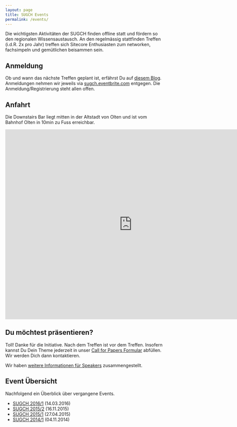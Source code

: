 ```yaml
---
layout: page
title: SUGCH Events
permalink: /events/
---
```


Die wichtigsten Aktivitäten der SUGCH finden offline statt und fördern so
den regionalen Wissensaustausch. An den regelmässig stattfinden Treffen
(i.d.R. 2x pro Jahr) treffen sich Sitecore Enthusiasten zum networken,
fachsimpeln und gemütlichen beisammen sein.

## Anmeldung

Ob und wann das nächste Treffen geplant ist, erfährst Du auf [diesem
Blog](http://sugch.github.io). Anmeldungen nehmen wir jeweils via
[sugch.eventbrite.com](http://sugch.eventbrite.com) entgegen. Die
Anmeldung/Registrierung steht allen offen.

## Anfahrt

Die Downstairs Bar liegt mitten in der Altstadt von Olten und ist vom
Bahnhof Olten in 10min zu Fuss erreichbar.  

<iframe src="https://www.google.com/maps/embed?pb=!1m24!1m12!1m3!1d5406.225387640398!2d7.906220595685849!3d47.35119773135639!2m3!1f0!2f0!3f0!3m2!1i1024!2i768!4f13.1!4m9!1i0!3e0!4m0!4m5!1s0x479031cba2f19e7f%3A0xcebbaeb4105fa69e!2sDownstairs%2C+Hauptgasse+25%2C+4600+Olten!3m2!1d47.3499!2d7.903498!5e0!3m2!1sen!2sch!4v1430082976044" width="800" height="600" frameborder="0" style="border:0"></iframe>

## Du möchtest präsentieren?

Toll! Danke für die Initiative. Nach dem Treffen ist vor dem Treffen.
Insofern kannst Du Dein Theme jederzeit in unser [Call for Papers
Formular](http://goo.gl/forms/BlN7swGRMD) abfüllen. Wir werden Dich dann kontaktieren.

Wir haben [weitere Informationen für Speakers](/speaker-infos/)
zusammengestellt.

## Event Übersicht

Nachfolgend ein Überblick über vergangene Events.

* [SUGCH 2016/1](/SUGCH-2016-1) (14.03.2016)
* [SUGCH 2015/2](/SUGCH-2015-2) (16.11.2015)
* [SUGCH 2015/1](/SUGCH-zum-Zweiten) (27.04.2015)
* [SUGCH 2014/1](/SUGCH-2014-1-rueckblick) (04.11.2014)
